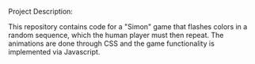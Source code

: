Project Description:

This repository contains code for a "Simon" game that flashes colors in a
random sequence, which the human player must then repeat. The animations are
done through CSS and the game functionality is implemented via Javascript.
